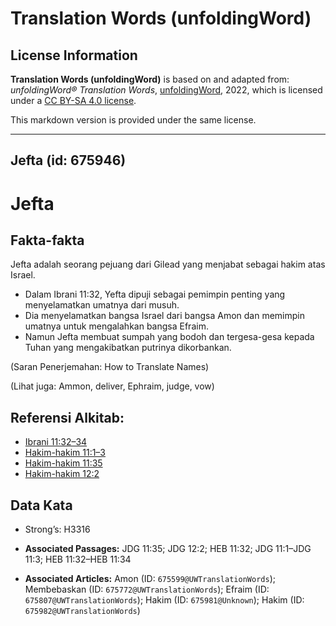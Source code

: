 # Translation Words (unfoldingWord)

## License Information

**Translation Words (unfoldingWord)** is based on and adapted from: _unfoldingWord® Translation Words_, [unfoldingWord](https://unfoldingword.org/utw), 2022, which is licensed under a [CC BY-SA 4.0 license](https://creativecommons.org/licenses/by-sa/4.0/legalcode.en).

This markdown version is provided under the same license.



--------------------------------

## Jefta (id: 675946)

Jefta
=====

Fakta\-fakta
------------

Jefta adalah seorang pejuang dari Gilead yang menjabat sebagai hakim atas Israel.

* Dalam Ibrani 11:32, Yefta dipuji sebagai pemimpin penting yang menyelamatkan umatnya dari musuh.
* Dia menyelamatkan bangsa Israel dari bangsa Amon dan memimpin umatnya untuk mengalahkan bangsa Efraim.
* Namun Jefta membuat sumpah yang bodoh dan tergesa\-gesa kepada Tuhan yang mengakibatkan putrinya dikorbankan.

(Saran Penerjemahan: How to Translate Names)

(Lihat juga: Ammon, deliver, Ephraim, judge, vow)

Referensi Alkitab:
------------------

* [Ibrani 11:32–34](https://ref.ly/Heb11:32-Heb11:34)
* [Hakim\-hakim 11:1–3](https://ref.ly/Judg11:1-Judg11:3)
* [Hakim\-hakim 11:35](https://ref.ly/Judg11:35)
* [Hakim\-hakim 12:2](https://ref.ly/Judg12:2)

Data Kata
---------

* Strong’s: H3316

* **Associated Passages:** JDG 11:35; JDG 12:2; HEB 11:32; JDG 11:1–JDG 11:3; HEB 11:32–HEB 11:34
* **Associated Articles:** Amon (ID: `675599@UWTranslationWords`); Membebaskan (ID: `675772@UWTranslationWords`); Efraim (ID: `675807@UWTranslationWords`); Hakim (ID: `675981@Unknown`); Hakim (ID: `675982@UWTranslationWords`)


